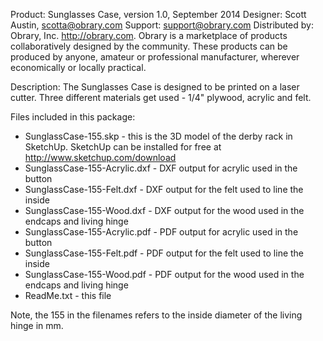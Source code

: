 Product: Sunglasses Case, version 1.0, September 2014
Designer: Scott Austin, scotta@obrary.com
Support:  support@obrary.com
Distributed by:  Obrary, Inc.  http://obrary.com.  Obrary is a marketplace of products collaboratively designed by the community. These products can be produced by anyone, amateur or professional manufacturer, wherever economically or locally practical.

Description:
The Sunglasses Case is designed to be printed on a laser cutter.  Three different materials get used - 1/4" plywood, acrylic and felt.

Files included in this package:
 - SunglassCase-155.skp - this is the 3D model of the derby rack in SketchUp.  SketchUp can be installed for free at http://www.sketchup.com/download
 - SunglassCase-155-Acrylic.dxf - DXF output for acrylic used in the button
 - SunglassCase-155-Felt.dxf - DXF output for the felt used to line the inside
 - SunglassCase-155-Wood.dxf - DXF output for the wood used in the endcaps and living hinge
 - SunglassCase-155-Acrylic.pdf - PDF output for acrylic used in the button
 - SunglassCase-155-Felt.pdf - PDF output for the felt used to line the inside
 - SunglassCase-155-Wood.pdf - PDF output for the wood used in the endcaps and living hinge
 - ReadMe.txt - this file

Note, the 155 in the filenames refers to the inside diameter of the living hinge in mm.